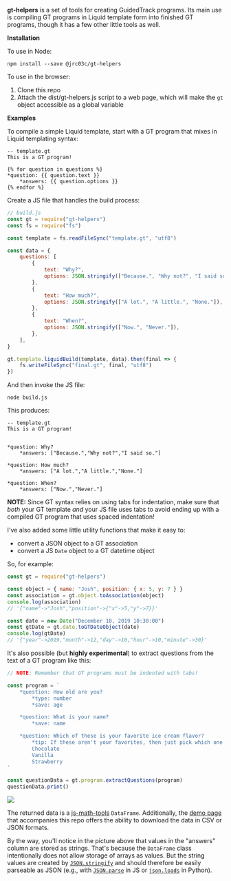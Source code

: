 **gt-helpers** is a set of tools for creating GuidedTrack programs. Its main use is compiling GT programs in Liquid template form into finished GT programs, though it has a few other little tools as well.

**Installation**

To use in Node:

`npm install --save @jrc03c/gt-helpers`

To use in the browser:

1. Clone this repo
2. Attach the dist/gt-helpers.js script to a web page, which will make the `gt` object accessible as a global variable

**Examples**

To compile a simple Liquid template, start with a GT program that mixes in Liquid templating syntax:

```
-- template.gt
This is a GT program!

{% for question in questions %}
*question: {{ question.text }}
	*answers: {{ question.options }}
{% endfor %}
```

Create a JS file that handles the build process:

```js
// build.js
const gt = require("gt-helpers")
const fs = require("fs")

const template = fs.readFileSync("template.gt", "utf8")

const data = {
	questions: [
		{
			text: "Why?",
			options: JSON.stringify(["Because.", "Why not?", "I said so."]),
		},
		{
			text: "How much?",
			options: JSON.stringify(["A lot.", "A little.", "None."]),
		},
		{
			text: "When?",
			options: JSON.stringify(["Now.", "Never."]),
		},
	],
}

gt.template.liquidBuild(template, data).then(final => {
	fs.writeFileSync("final.gt", final, "utf8")
})
```

And then invoke the JS file:

`node build.js`

This produces:

```
-- template.gt
This is a GT program!


*question: Why?
	*answers: ["Because.","Why not?","I said so."]

*question: How much?
	*answers: ["A lot.","A little.","None."]

*question: When?
	*answers: ["Now.","Never."]
```

**NOTE:** Since GT syntax relies on using tabs for indentation, make sure that _both_ your GT template _and_ your JS file uses tabs to avoid ending up with a compiled GT program that uses spaced indentation!

I've also added some little utility functions that make it easy to:

- convert a JSON object to a GT association
- convert a JS `Date` object to a GT datetime object

So, for example:

```js
const gt = require("gt-helpers")

const object = { name: "Josh", position: { x: 5, y: 7 } }
const association = gt.object.toAssociation(object)
console.log(association)
// '{"name"->"Josh","position"->{"x"->5,"y"->7}}'

const date = new Date("December 10, 2019 10:30:00")
const gtDate = gt.date.toGTDateObject(date)
console.log(gtDate)
// '{"year"->2019,"month"->12,"day"->10,"hour"->10,"minute"->30}'
```

It's also possible (but **highly experimental**) to extract questions from the text of a GT program like this:

```js
// NOTE: Remember that GT programs must be indented with tabs!

const program = `
	*question: How old are you?
		*type: number
		*save: age

	*question: What is your name?
		*save: name

	*question: Which of these is your favorite ice cream flavor?
		*tip: If these aren't your favorites, then just pick which one of the three you like best.
		Chocolate
		Vanilla
		Strawberry
`

const questionData = gt.program.extractQuestions(program)
questionData.print()
```

![](https://i.ibb.co/KXL2gg5/question-data.png)

The returned data is a [js-math-tools](https://github.com/jrc03c/js-math-tools) `DataFrame`. Additionally, the [demo page](https://gt-helpers.vercel.app/) that accompanies this repo offers the ability to download the data in CSV or JSON formats.

By the way, you'll notice in the picture above that values in the "answers" column are stored as strings. That's because the `DataFrame` class intentionally does not allow storage of arrays as values. But the string values are created by [`JSON.stringify`](https://developer.mozilla.org/en-US/docs/Web/JavaScript/Reference/Global_Objects/JSON/stringify) and should therefore be easily parseable as JSON (e.g., with [`JSON.parse`](https://developer.mozilla.org/en-US/docs/Web/JavaScript/Reference/Global_Objects/JSON/parse) in JS or [`json.loads`](https://docs.python.org/3/library/json.html#json.loads) in Python).
